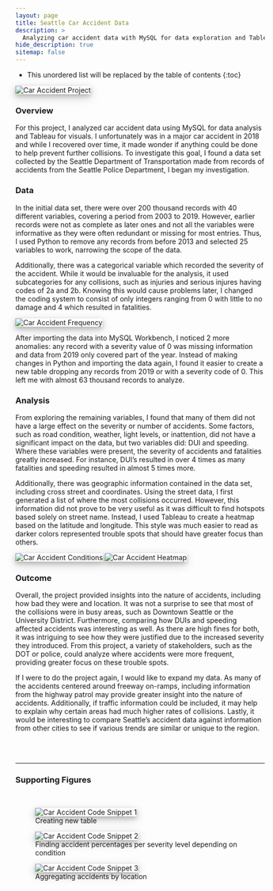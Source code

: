 ```yaml
---
layout: page
title: Seattle Car Accident Data
description: >
  Analyzing car accident data with MySQL for data exploration and Tableau for visuals
hide_description: true
sitemap: false
---
```


<style>

.figure {
  box-shadow: 0 4px 8px 0 rgba(0, 0, 0, 0.2), 0 6px 20px 0 rgba(0, 0, 0, 0.19);
  center;
}

</style>


* This unordered list will be replaced by the table of contents
{:toc}


<img src="/assets/img/caraccident/caraccident_cover.jpg"  alt="Car Accident Project" class="figure">



### Overview

For this project, I analyzed car accident data using MySQL for data analysis and Tableau for visuals. I unfortunately was in a major car accident in 2018 and while I recovered over time, it made wonder if anything could be done to help prevent further collisions. To investigate this goal, I found a data set collected by the Seattle Department of Transportation made from records of accidents from the Seattle Police Department, I began my investigation.

### Data

In the initial data set, there were over 200 thousand records with 40 different variables, covering a period from 2003 to 2019. However, earlier records were not as complete as later ones and not all the variables were informative as they were often redundant or missing for most entries. Thus, I used Python to remove any records from before 2013 and selected 25 variables to work, narrowing the scope of the data.


Additionally, there was a categorical variable which recorded the severity of the accident. While it would be invaluable for the analysis, it used subcategories for any collisions, such as  injuries and serious injures having codes of 2a and 2b. Knowing this would cause problems later, I changed the coding system to consist of only integers ranging from 0 with little to no damage and 4 which resulted in fatalities.

<img src="/assets/img/caraccident/caraccident_frequency.jpg"  alt="Car Accident Frequency" class="figure">

After importing the data into MySQL Workbench, I noticed 2 more anomalies: any record with a severity value of 0 was missing information and data from 2019 only covered part of the year. Instead of making changes in Python and importing the data again, I found it easier to create a new table dropping any records from 2019 or with a severity code of 0. This left me with almost 63 thousand records to analyze.

### Analysis

From exploring the remaining variables, I found that many of them did not have a large effect on the severity or number of accidents. Some factors, such as road condition, weather, light levels, or inattention, did not have a significant impact on the data, but two variables did: DUI and speeding. Where these variables were present, the severity of accidents and fatalities greatly increased. For instance, DUI’s resulted in over 4 times as many fatalities and speeding resulted in almost 5 times more.

Additionally, there was geographic information contained in the data set, including cross street and coordinates. Using the street data, I first generated a list of where the most collisions occurred. However, this information did not prove to be very useful as it was difficult to find hotspots based solely on street name. Instead, I used Tableau to create a heatmap based on the latitude and longitude. This style was much easier to read as darker colors represented trouble spots that should have greater focus than others.

<img src="/assets/img/caraccident/caraccident_conditions.jpg"  alt="Car Accident Conditions" class="figure">

<img src="/assets/img/caraccident/caraccident_heatmap.jpg"  alt="Car Accident Heatmap" class="figure">

### Outcome

Overall, the project provided insights into the nature of accidents, including how bad they were and location. It was not a surprise to see that most of the collisions were in busy areas, such as Downtown Seattle or the University District. Furthermore, comparing how DUIs and speeding affected accidents was interesting as well. As there are high fines for both, it was intriguing to see how they were justified due to the increased severity they introduced. From this project, a variety of stakeholders, such as the DOT or police, could analyze where accidents were more frequent, providing greater focus on these trouble spots.


If I were to do the project again, I would like to expand my data. As many of the accidents centered around freeway on-ramps, including information from the highway patrol may provide greater insight into the nature of accidents. Additionally, if traffic information could be included, it may help to explain why certain areas had much higher rates of collisions. Lastly, it would be interesting to compare Seattle’s accident data against information from other cities to see if various trends are similar or unique to the region.

<br><br>

____

### Supporting Figures
<br>

<figure>
  <img src="/assets/img/caraccident/caraccident_code1.jpg"  alt="Car Accident Code Snippet 1" class="figure">
  <figcaption>Creating new table</figcaption>
</figure>

<figure>
  <img src="/assets/img/caraccident/caraccident_code2.jpg"  alt="Car Accident Code Snippet 2" class="figure">
  <figcaption>Finding accident percentages per severity level depending on condition</figcaption>
</figure>

<figure>
  <img src="/assets/img/caraccident/caraccident_code3.jpg"  alt="Car Accident Code Snippet 3" class="figure">
  <figcaption>Aggregating accidents by location</figcaption>
</figure>
